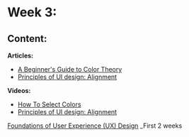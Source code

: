 # Week 3: 

## Content:

 **Articles:**
- [A Beginner's Guide to Color Theory](https://uxcel.com/blog/beginners-guide-to-color-theory)
- [Principles of UI design: Alignment](https://uxdesign.cc/principles-of-ui-design-alignment-dd707e983f29)

 **Videos:**
- [How To Select Colors](https://www.youtube.com/watch?v=Co75kmQtbaA)
- [Principles of UI design: Alignment](https://uxdesign.cc/principles-of-ui-design-alignment-dd707e983f29)

[Foundations of User Experience (UX) Design](https://www.coursera.org/learn/foundations-user-experience-design?specialization=google-ux-design) _First 2 weeks
